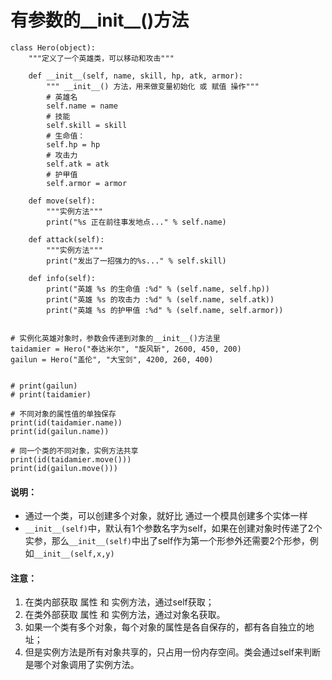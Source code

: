 # 有参数的__init__()方法

```
class Hero(object):
    """定义了一个英雄类，可以移动和攻击"""

    def __init__(self, name, skill, hp, atk, armor):
        """ __init__() 方法，用来做变量初始化 或 赋值 操作"""
        # 英雄名
        self.name = name
        # 技能
        self.skill = skill
        # 生命值：
        self.hp = hp
        # 攻击力
        self.atk = atk
        # 护甲值
        self.armor = armor

    def move(self):
        """实例方法"""
        print("%s 正在前往事发地点..." % self.name)

    def attack(self):
        """实例方法"""
        print("发出了一招强力的%s..." % self.skill)

    def info(self):
        print("英雄 %s 的生命值 :%d" % (self.name, self.hp))
        print("英雄 %s 的攻击力 :%d" % (self.name, self.atk))
        print("英雄 %s 的护甲值 :%d" % (self.name, self.armor))


# 实例化英雄对象时，参数会传递到对象的__init__()方法里
taidamier = Hero("泰达米尔", "旋风斩", 2600, 450, 200)
gailun = Hero("盖伦", "大宝剑", 4200, 260, 400)


# print(gailun)
# print(taidamier)

# 不同对象的属性值的单独保存
print(id(taidamier.name)) 
print(id(gailun.name))

# 同一个类的不同对象，实例方法共享
print(id(taidamier.move())) 
print(id(gailun.move()))
```

#### 说明：

- 通过一个类，可以创建多个对象，就好比 通过一个模具创建多个实体一样
- `__init__(self)`中，默认有1个参数名字为self，如果在创建对象时传递了2个实参，那么`__init__(self)`中出了self作为第一个形参外还需要2个形参，例如`__init__(self,x,y)`

#### 注意：

1. 在类内部获取 属性 和 实例方法，通过self获取；
2. 在类外部获取 属性 和 实例方法，通过对象名获取。
3. 如果一个类有多个对象，每个对象的属性是各自保存的，都有各自独立的地址；
4. 但是实例方法是所有对象共享的，只占用一份内存空间。类会通过self来判断是哪个对象调用了实例方法。